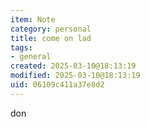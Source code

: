 ```yaml
---
item: Note
category: personal
title: come on lad
tags:
- general
created: 2025-03-10@18:13:19
modified: 2025-03-10@18:13:19
uid: 06109c411a37e8d2
---
```


don